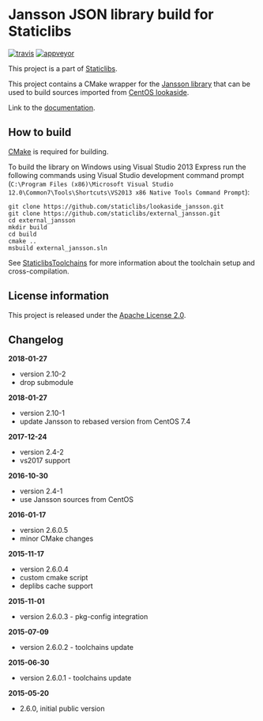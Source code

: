 Jansson JSON library build for Staticlibs
=========================================

[![travis](https://travis-ci.org/staticlibs/external_jansson.svg?branch=master)](https://travis-ci.org/staticlibs/external_jansson)
[![appveyor](https://ci.appveyor.com/api/projects/status/github/staticlibs/external_jansson?svg=true)](https://ci.appveyor.com/project/staticlibs/external-jansson)

This project is a part of [Staticlibs](http://staticlibs.net/).

This project contains a CMake wrapper for the [Jansson library](http://www.digip.org/jansson/) that
can be used to build sources imported from [CentOS lookaside](https://github.com/staticlibs/lookaside_jansson.git).

Link to the [documentation](https://jansson.readthedocs.org/en/2.10/).

How to build
------------

[CMake](http://cmake.org/) is required for building.

To build the library on Windows using Visual Studio 2013 Express run the following commands using
Visual Studio development command prompt 
(`C:\Program Files (x86)\Microsoft Visual Studio 12.0\Common7\Tools\Shortcuts\VS2013 x86 Native Tools Command Prompt`):

    git clone https://github.com/staticlibs/lookaside_jansson.git
    git clone https://github.com/staticlibs/external_jansson.git
    cd external_jansson
    mkdir build
    cd build
    cmake ..
    msbuild external_jansson.sln

See [StaticlibsToolchains](https://github.com/staticlibs/wiki/wiki/StaticlibsToolchains) for 
more information about the toolchain setup and cross-compilation.

License information
-------------------

This project is released under the [Apache License 2.0](http://www.apache.org/licenses/LICENSE-2.0).

Changelog
---------

**2018-01-27**

 * version 2.10-2
 * drop submodule

**2018-01-27**

 * version 2.10-1
 * update Jansson to rebased version from CentOS 7.4

**2017-12-24**

 * version 2.4-2
 * vs2017 support

**2016-10-30**

 * version 2.4-1
 * use Jansson sources from CentOS

**2016-01-17**

 * version 2.6.0.5
 * minor CMake changes

**2015-11-17**

 * version 2.6.0.4
 * custom cmake script
 * deplibs cache support

**2015-11-01**

 * version 2.6.0.3 - pkg-config integration

**2015-07-09**

 * version 2.6.0.2 - toolchains update

**2015-06-30**

 * version 2.6.0.1 - toolchains update

**2015-05-20**

 * 2.6.0, initial public version
